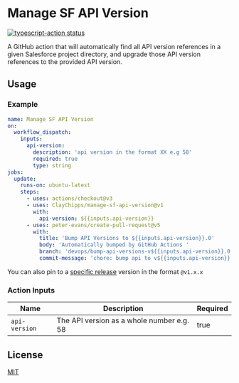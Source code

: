 # Manage SF API Version

<a href="https://github.com/ctchipps/manage-sf-api-version/actions"><img alt="typescript-action status" src="https://github.com/ctchipps/manage-sf-api-version/workflows/build-test/badge.svg"></a>

A GitHub action that will automatically find all API version references in a given Salesforce project directory, and upgrade those API version references to the provided API version.

## Usage

### Example

```yml
name: Manage SF API Version
on:
  workflow_dispatch:
    inputs:
      api-version:
        description: 'api version in the format XX e.g 58'
        required: true
        type: string
jobs:
  update:
    runs-on: ubuntu-latest
    steps:
      - uses: actions/checkout@v3
      - uses: ClayChipps/manage-sf-api-version@v1
        with:
          api-version: ${{inputs.api-version}}
      - uses: peter-evans/create-pull-request@v5
        with:
          title: 'Bump API Versions to ${{inputs.api-version}}.0'
          body: 'Automatically bumped by GitHub Actions '
          branch: 'devops/bump-api-versions-v${{inputs.api-version}}.0'
          commit-message: 'chore: bump api to v${{inputs.api-version}}.0'
```

You can also pin to a [specific release](https://github.com/ClayChipps/manage-sf-api-version/releases) version in the format `@v1.x.x`

### Action Inputs

| Name          | Description                               | Required |
| ------------- | ----------------------------------------- | -------- |
| `api-version` | The API version as a whole number e.g. 58 | true     |

## License

[MIT](LICENSE)
